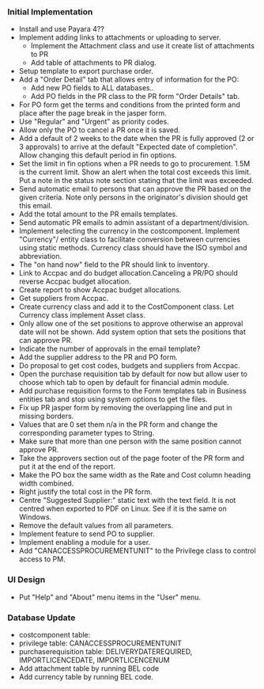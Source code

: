 ### Initial Implementation
- Install and use Payara 4??
- Implement adding links to attachments or uploading to server.
  * Implement the Attachment class and use it create list of attachments to PR 
  * Add table of attachments to PR dialog.  
- Setup template to export purchase order.
- Add a "Order Detail" tab that allows entry of information for the PO:
  * Add new PO fields to ALL databases..
  * Add PO fields in the PR class to the PR form "Order Details" tab.
- For PO form get the terms and conditions from the printed form and place after the page break in the jasper form.
- Use "Regular" and "Urgent" as priority codes.
- Allow only the PO to cancel a PR once it is saved.
- Add a default of 2 weeks to the date when the PR is fully approved (2 or 3 approvals) to arrive at the default "Expected date of completion". Allow changing this default period in fin options.
- Set the limit in fin options when a PR needs to go to procurement. 1.5M is the current limit. Show an alert when the total cost exceeds this limit. Put a note in the status note section stating that the limit was exceeded.
- Send automatic email to persons that can approve the PR based on the given criteria. Note only persons in the originator's division should get this email.
- Add the total amount to the PR emails templates.
- Send automatic PR emails to admin assistant of a department/division.
- Implement selecting the currency in the costcomponent. Implement "Currency"/ entity class to facilitate conversion between currencies using static methods. Currency class should have the ISO symbol and abbreviation.
- The "on hand now" field to the PR should link to inventory.
- Link to Accpac and do budget allocation.Canceling a PR/PO should reverse Accpac budget allocation.
- Create report to show Accpac budget allocations.
- Get suppliers from Accpac.
- Create currency class and add it to the CostComponent class. Let Currency class
implement Asset class.
- Only allow one of the set positions to approve otherwise an approval date will not be shown. Add system option that sets the positions that can approve PR.
- Indicate the number of approvals in the email template?
- Add the supplier address to the PR and PO form.
- Do proposal to get cost codes, budgets and suppliers from Accpac.
- Open the purchase requisition tab by default for now but allow user to choose which tab to open by default for financial admin module.
- Add purchase requisition forms to the Form templates tab in Business entities tab and stop using system options to get the files.
- Fix up PR jasper form by removing the overlapping line and put in missing borders.
- Values that are 0 set them n/a in the PR form and change the corresponding parameter types to String.
- Make sure that more than one person with the same position cannot approve PR.
- Take the approvers section out of the page footer of the PR form and put it at the end of the report.
- Make the PO box the same width as the Rate and Cost column heading width combined.
- Right justify the total cost in the PR form.
- Centre "Suggested Supplier:" static text with the text field. It is not centred when exported to PDF on Linux. See if it is the same on Windows.
- Remove the default values from all parameters.
- Implement feature to send PO to supplier.
- Implement enabling a module for a user.
- Add "CANACCESSPROCUREMENTUNIT" to the Privilege class to control access to PM. 

### UI Design
- Put "Help" and "About" menu items in the "User" menu.

### Database Update
- costcomponent table:
- privilege table: CANACCESSPROCUREMENTUNIT
- purchaserequisition table: DELIVERYDATEREQUIRED, IMPORTLICENCEDATE, IMPORTLICENCENUM
- Add attachment table by running BEL code
- Add currency table by running BEL code.


